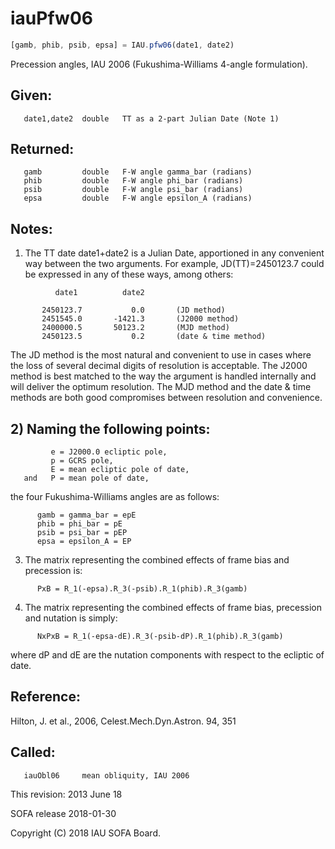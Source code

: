 # iauPfw06

```js
[gamb, phib, psib, epsa] = IAU.pfw06(date1, date2)
```

Precession angles, IAU 2006 (Fukushima-Williams 4-angle formulation).

## Given:
```
   date1,date2  double   TT as a 2-part Julian Date (Note 1)
```

## Returned:
```
   gamb         double   F-W angle gamma_bar (radians)
   phib         double   F-W angle phi_bar (radians)
   psib         double   F-W angle psi_bar (radians)
   epsa         double   F-W angle epsilon_A (radians)
```

## Notes:

1) The TT date date1+date2 is a Julian Date, apportioned in any
   convenient way between the two arguments.  For example,
   JD(TT)=2450123.7 could be expressed in any of these ways,
   among others:

```
          date1          date2

       2450123.7           0.0       (JD method)
       2451545.0       -1421.3       (J2000 method)
       2400000.5       50123.2       (MJD method)
       2450123.5           0.2       (date & time method)
```

   The JD method is the most natural and convenient to use in
   cases where the loss of several decimal digits of resolution
   is acceptable.  The J2000 method is best matched to the way
   the argument is handled internally and will deliver the
   optimum resolution.  The MJD method and the date & time methods
   are both good compromises between resolution and convenience.

## 2) Naming the following points:

```
         e = J2000.0 ecliptic pole,
         p = GCRS pole,
         E = mean ecliptic pole of date,
   and   P = mean pole of date,
```

   the four Fukushima-Williams angles are as follows:

```
      gamb = gamma_bar = epE
      phib = phi_bar = pE
      psib = psi_bar = pEP
      epsa = epsilon_A = EP
```

3) The matrix representing the combined effects of frame bias and
   precession is:

```
      PxB = R_1(-epsa).R_3(-psib).R_1(phib).R_3(gamb)
```

4) The matrix representing the combined effects of frame bias,
   precession and nutation is simply:

```
      NxPxB = R_1(-epsa-dE).R_3(-psib-dP).R_1(phib).R_3(gamb)
```

   where dP and dE are the nutation components with respect to the
   ecliptic of date.

## Reference:

   Hilton, J. et al., 2006, Celest.Mech.Dyn.Astron. 94, 351

## Called:
```
   iauObl06     mean obliquity, IAU 2006
```

This revision:  2013 June 18

SOFA release 2018-01-30

Copyright (C) 2018 IAU SOFA Board.